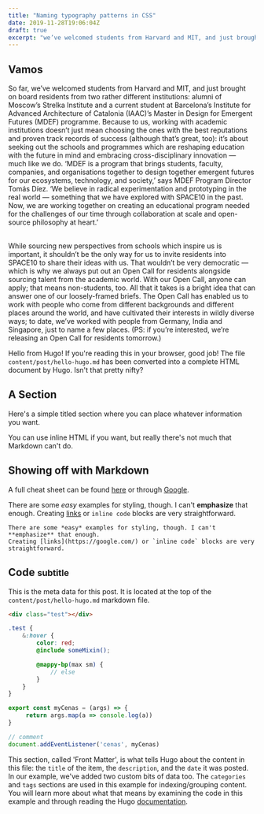 ```yaml
---
title: "Naming typography patterns in CSS"
date: 2019-11-28T19:06:04Z
draft: true
excerpt: "we’ve welcomed students from Harvard and MIT, and just brought on board residents"
---
```


## Vamos
So far, we’ve welcomed students from Harvard and MIT, and just brought on board residents from two rather different institutions: alumni of Moscow’s Strelka Institute and a current student at Barcelona’s Institute for Advanced Architecture of Catalonia (IAAC)’s Master in Design for Emergent Futures (MDEF) programme. Because to us, working with academic institutions doesn’t just mean choosing the ones with the best reputations and proven track records of success (although that’s great, too): it’s about seeking out the schools and programmes which are reshaping education with the future in mind and embracing cross-disciplinary innovation — much like we do. ‘MDEF is a program that brings students, faculty, companies, and organisations together to design together emergent futures for our ecosystems, technology, and society,’ says MDEF Program Director Tomás Díez. ‘We believe in radical experimentation and prototyping in the real world — something that we have explored with SPACE10 in the past. Now, we are working together on creating an educational program needed for the challenges of our time through collaboration at scale and open-source philosophy at heart.’ 
<br/>
<br/>

While sourcing new perspectives from schools which inspire us is important, it shouldn’t be the only way for us to invite residents into SPACE10 to share their ideas with us. That wouldn’t be very democratic — which is why we always put out an Open Call for residents alongside sourcing talent from the academic world. With our Open Call, anyone can apply; that means non-students, too. All that it takes is a bright idea that can answer one of our loosely-framed briefs. The Open Call has enabled us to work with people who come from different backgrounds and different places around the world, and have cultivated their interests in wildly diverse ways; to date, we’ve worked with people from Germany, India and Singapore, just to name a few places. (PS: if you’re interested, we’re releasing an Open Call for residents tomorrow.)


Hello from Hugo! If you're reading this in your browser, good job! The file `content/post/hello-hugo.md` has been
converted into a complete HTML document by Hugo. Isn't that pretty nifty?

A Section
---------

Here's a simple titled section where you can place whatever information you want.

You can use inline HTML if you want, but really there's not much that Markdown can't do.

Showing off with Markdown
-------------------------

A full cheat sheet can be found [here](https://github.com/adam-p/markdown-here/wiki/Markdown-Cheatsheet)
or through [Google](https://google.com/).

There are some *easy* examples for styling, though. I can't **emphasize** that enough.
Creating [links](https://google.com/) or <code>inline code</code> blocks are very straightforward.

```text
There are some *easy* examples for styling, though. I can't **emphasize** that enough.
Creating [links](https://google.com/) or `inline code` blocks are very straightforward.
```

<h2>Code <small>subtitle</small></h2>

This is the meta data for this post. It is located at the top of the `content/post/hello-hugo.md` markdown file.

```html
<div class="test"></div>
```

```scss
.test {
	&:hover {
		color: red;
		@include someMixin();

		@mappy-bp(max sm) {
			// else
		}
	}
}
```
```js
export const myCenas = (args) => {
	 return args.map(a => console.log(a))
}

// comment
document.addEventListener('cenas', myCenas)
```
This section, called 'Front Matter', is what tells Hugo about the content in this file: the `title` of the item, the
`description`, and the `date` it was posted. In our example, we've added two custom bits of data too. The `categories` and
`tags` sections are used in this example for indexing/grouping content. You will learn more about what that means by
examining the code in this example and through reading the Hugo [documentation](http://gohugo.io/overview/introduction).
